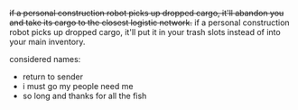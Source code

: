 ~~if a personal construction robot picks up dropped cargo, it'll abandon you and take its cargo to the closest logistic network.~~
if a personal construction robot picks up dropped cargo, it'll put it in your trash slots instead of into your main inventory.

considered names:
- return to sender
- i must go my people need me
- so long and thanks for all the fish
